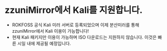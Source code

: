 # zzuniMirror에서 Kali를 지원합니다.
- ROKFOSS 공식 Kali 미러 서버로 등록되었으며 이제 분산미러를 통해 zzuniMirror에서 Kali 이용이 가능합니다!
- 현재 Kali 패키지만 이용이 가능하며 ISO 다운로드는 지원하지 않습니다. 이것은 빠른 시일 내에 제공될 예정입니다.
